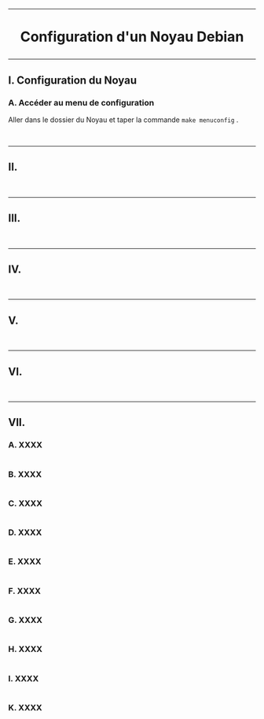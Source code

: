 ------------------------------------------------------------------------------------------------------------------------------------------
# <p align='center'> Configuration d'un Noyau Debian </p>

------------------------------------------------------------------------------------------------------------------------------------------
## I. Configuration du Noyau
### A. Accéder au menu de configuration
Aller dans le dossier du Noyau et taper la commande `make menuconfig` .

<br />

------------------------------------------------------------------------------------------------------------------------------------------
## II. 
<br />

------------------------------------------------------------------------------------------------------------------------------------------
## III. 


<br />

------------------------------------------------------------------------------------------------------------------------------------------
## IV.

<br />

------------------------------------------------------------------------------------------------------------------------------------------
## V. 

<br />

------------------------------------------------------------------------------------------------------------------------------------------
## VI.

<br />

------------------------------------------------------------------------------------------------------------------------------------------
## VII.

### A. XXXX
```
```

### B. XXXX
```
```

### C. XXXX
```
```

### D. XXXX
```
```

### E. XXXX
```
```

### F. XXXX
```
```

### G. XXXX
```
```

### H. XXXX
```
```

### I. XXXX
```
```

### K. XXXX
```
```

